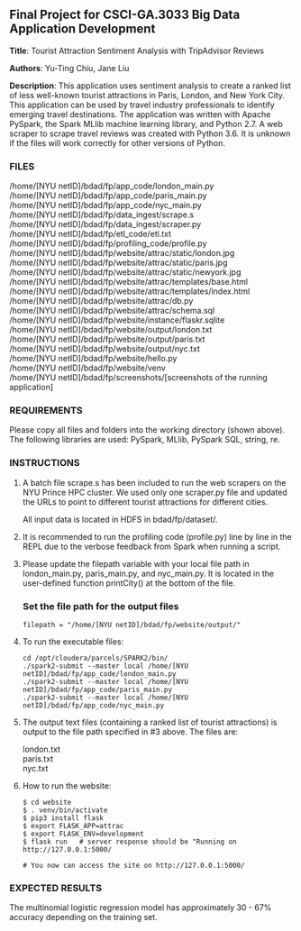 ## Final Project for CSCI-GA.3033 Big Data Application Development

**Title**: Tourist Attraction Sentiment Analysis with TripAdvisor Reviews

**Authors**: Yu-Ting Chiu, Jane Liu

**Description**: This application uses sentiment analysis to create a ranked list of less well-known tourist
    attractions in Paris, London, and New York City. This application can be used by travel industry professionals to 
    identify emerging travel destinations. The application was written with Apache PySpark, the Spark MLlib machine learning library, 
    and Python 2.7. A web scraper to scrape travel reviews was created with Python 3.6. It is unknown if the files will work correctly 
    for other versions of Python.


### FILES
/home/[NYU netID]/bdad/fp/app_code/london_main.py  
/home/[NYU netID]/bdad/fp/app_code/paris_main.py  
/home/[NYU netID]/bdad/fp/app_code/nyc_main.py  
/home/[NYU netID]/bdad/fp/data_ingest/scrape.s  
/home/[NYU netID]/bdad/fp/data_ingest/scraper.py  
/home/[NYU netID]/bdad/fp/etl_code/etl.txt  
/home/[NYU netID]/bdad/fp/profiling_code/profile.py  
/home/[NYU netID]/bdad/fp/website/attrac/static/london.jpg  
/home/[NYU netID]/bdad/fp/website/attrac/static/paris.jpg  
/home/[NYU netID]/bdad/fp/website/attrac/static/newyork.jpg  
/home/[NYU netID]/bdad/fp/website/attrac/templates/base.html  
/home/[NYU netID]/bdad/fp/website/attrac/templates/index.html  
/home/[NYU netID]/bdad/fp/website/attrac/db.py  
/home/[NYU netID]/bdad/fp/website/attrac/schema.sql  
/home/[NYU netID]/bdad/fp/website/instance/flaskr.sqlite  
/home/[NYU netID]/bdad/fp/website/output/london.txt  
/home/[NYU netID]/bdad/fp/website/output/paris.txt  
/home/[NYU netID]/bdad/fp/website/output/nyc.txt  
/home/[NYU netID]/bdad/fp/website/hello.py  
/home/[NYU netID]/bdad/fp/website/venv  
/home/[NYU netID]/bdad/fp/screenshots/[screenshots of the running application]  

### REQUIREMENTS
Please copy all files and folders into the working directory (shown above). The following libraries are used: PySpark, MLlib, PySpark SQL, string, re.


### INSTRUCTIONS

1. A batch file scrape.s has been included to run the web scrapers on the NYU Prince HPC cluster. We used only one scraper.py file and updated the URLs to point to different tourist attractions for different cities.

    All input data is located in HDFS in bdad/fp/dataset/.

2. It is recommended to run the profiling code (profile.py) line by line in the REPL due to the verbose feedback from Spark  when running a script.

3. Please update the filepath variable with your local file path in london_main.py, paris_main.py, and nyc_main.py. It is located in the user-defined function printCity() at the bottom of the file.

    ### Set the file path for the output files
    `filepath = "/home/[NYU netID]/bdad/fp/website/output/"`

4. To run the executable files:
    ```
    cd /opt/cloudera/parcels/SPARK2/bin/
    ./spark2-submit --master local /home/[NYU netID]/bdad/fp/app_code/london_main.py
    ./spark2-submit --master local /home/[NYU netID]/bdad/fp/app_code/paris_main.py
    ./spark2-submit --master local /home/[NYU netID]/bdad/fp/app_code/nyc_main.py
    ```

5. The output text files (containing a ranked list of tourist attractions) is output to the file path specified
in #3 above. The files are:

    london.txt  
    paris.txt  
    nyc.txt  

6. How to run the website:
    ```
    $ cd website
    $ . venv/bin/activate
    $ pip3 install flask
    $ export FLASK_APP=attrac
    $ export FLASK_ENV=development
    $ flask run   # server response should be "Running on http://127.0.0.1:5000/

    # You now can access the site on http://127.0.0.1:5000/
    ```
### EXPECTED RESULTS
The multinomial logistic regression model has approximately 30 - 67% accuracy depending on the training set.
